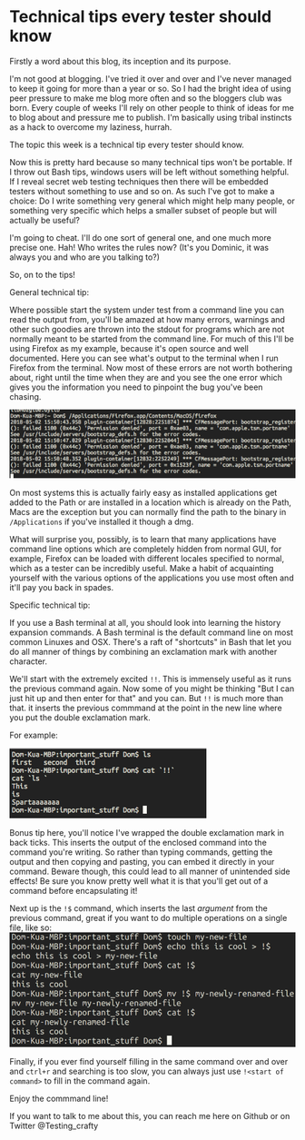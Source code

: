 # Technical tips every tester should know

Firstly a word about this blog, its inception and its purpose.

I'm not good at blogging. I've tried it over and over and I've never managed to keep it going for more than a year or 
so. So I had the bright idea of using peer pressure to make me blog more often and so the bloggers club was born. Every 
couple of weeks I'll rely on other people to think of ideas for me to blog about and pressure me to publish. I'm 
basically using tribal instincts as a hack to overcome my laziness, hurrah. 

The topic this week is a technical tip every tester should know. 


Now this is pretty hard because so many technical tips won't be portable. If I throw out Bash tips, windows users will 
be left without something helpful. If I reveal secret web testing techniques then there will be embedded testers 
without something to use and so on. As such I've got to make a choice: Do I write something very general which might 
help many people, or something very specific which helps a smaller subset of people but will actually be useful?

I'm going to cheat. I'll do one sort of general one, and one much more precise one. Hah! Who writes the rules now? 
(It's you Dominic, it was always you and who are you talking to?)

So, on to the tips!

General technical tip: 

Where possible start the system under test from a command line you can read the output from, you'll be amazed at how 
many errors, warnings and other such goodies are thrown into the stdout for programs which are not normally meant to be 
started from the command line. For much of this I'll be using Firefox as my example, because it's open source and well 
documented. Here you can see what's output to the terminal when I run Firefox from the terminal. Now most of these 
errors are not worth bothering about, right until the time when they are and you see the one error which gives you the 
information you need to pinpoint the bug you've been chasing. 

![Firefox showing the silent errors](tech_tip_pic1.png)

On most systems this is actually fairly easy as installed applications get added to the Path or are installed in a 
location which is already on the Path, Macs are the exception but you can normally find the path to the binary in 
`/Applications` if you've installed it though a dmg.

What will surprise you, possibly, is to learn that many applications have command line options which are completely 
hidden from normal GUI, for example, Firefox can be loaded with different locales specified to normal, which as a 
tester can be incredibly useful. Make a habit of acquainting yourself with the various options of the applications you 
use most often and it'll pay you back in spades. 


Specific technical tip:

If you use a Bash terminal at all, you should look into learning the history expansion commands. 
A Bash terminal is the default command line on most common Linuxes and OSX. There's a raft of "shortcuts"
in Bash that let you do all manner of things by combining an exclamation mark with another character.

We'll start with the extremely excited `!!`. This is immensely useful as it runs the previous command again. Now some of
you might be thinking "But I can just hit up and then enter for that" and you can. But `!!` is much more than that. it
inserts the previous commmand at the point in the new line where you put the double exclamation mark. 

For example:

![The power of !!](tech_tip_pic2.png)

Bonus tip here, you'll notice I've wrapped the double exclamation mark in back ticks. This inserts the output of the 
enclosed command into the command you're writing. So rather than typing commands, getting the output and then copying 
and pasting, you can embed it directly in your command. Beware though, this could lead to all manner of unintended side 
effects! Be sure you know pretty well what it is that you'll get out of a command before encapsulating it!

Next up is the `!$` command, which inserts the last _argument_ from the previous command, great if you want to do 
multiple operations on a single file, like so:
![Create, fill, rename, but only type the file name once!](tech_tip_pic3.png)

Finally, if you ever find yourself filling in the same command over and over and `ctrl+r` and searching is too slow, 
you can always just use `!<start of command>` to fill in the command again. 

Enjoy the commmand line!

If you want to talk  to me about this, you can reach me here on Github or on Twitter @Testing_crafty